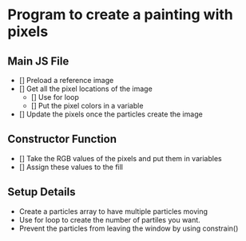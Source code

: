 # Program to create a painting with pixels

## Main JS File

- [] Preload a reference image
- [] Get all the pixel locations of the image
  - [] Use for loop
  - [] Put the pixel colors in a variable
- [] Update the pixels once the particles create the image

## Constructor Function

- [] Take the RGB values of the pixels and put them in variables
- [] Assign these values to the fill

## Setup Details

- Create a particles array to have multiple particles moving
- Use for loop to create the number of partiles you want.
- Prevent the particles from leaving the window by using constrain()